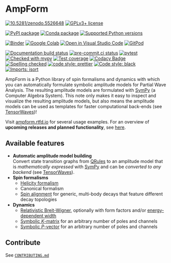 # AmpForm

[![10.5281/zenodo.5526648](https://zenodo.org/badge/doi/10.5281/zenodo.5526648.svg)](https://doi.org/10.5281/zenodo.5526648)
[![GPLv3+ license](https://img.shields.io/badge/License-GPLv3+-blue.svg)](https://www.gnu.org/licenses/gpl-3.0-standalone.html)

[![PyPI package](https://badge.fury.io/py/ampform.svg)](https://pypi.org/project/ampform)
[![Conda package](https://anaconda.org/conda-forge/ampform/badges/version.svg)](https://anaconda.org/conda-forge/ampform)
[![Supported Python versions](https://img.shields.io/pypi/pyversions/ampform)](https://pypi.org/project/ampform)

[![Binder](https://static.mybinder.org/badge_logo.svg)](https://mybinder.org/v2/gh/ComPWA/ampform/stable?filepath=docs/usage)
[![Google Colab](https://colab.research.google.com/assets/colab-badge.svg)](https://colab.research.google.com/github/ComPWA/ampform/blob/stable)
[![Open in Visual Studio Code](https://img.shields.io/badge/vscode-open-blue?logo=visualstudiocode)](https://open.vscode.dev/ComPWA/ampform)
[![GitPod](https://img.shields.io/badge/gitpod-open-blue?logo=gitpod)](https://gitpod.io/#https://github.com/ComPWA/ampform)

[![Documentation build status](https://readthedocs.org/projects/ampform/badge/?version=latest)](https://ampform.readthedocs.io)
[![pre-commit.ci status](https://results.pre-commit.ci/badge/github/ComPWA/ampform/main.svg)](https://results.pre-commit.ci/latest/github/ComPWA/ampform/main)
[![pytest](https://github.com/ComPWA/ampform/workflows/pytest/badge.svg)](https://github.com/ComPWA/ampform/actions?query=branch%3Amain+workflow%3Apytest)
[![Checked with mypy](http://www.mypy-lang.org/static/mypy_badge.svg)](https://mypy.readthedocs.io)
[![Test coverage](https://codecov.io/gh/ComPWA/ampform/branch/main/graph/badge.svg)](https://codecov.io/gh/ComPWA/ampform)
[![Codacy Badge](https://api.codacy.com/project/badge/Grade/70fc5fb0f3954a9d82d142efeff4df31)](https://www.codacy.com/gh/ComPWA/ampform)
[![Spelling checked](https://img.shields.io/badge/cspell-checked-brightgreen.svg)](https://github.com/streetsidesoftware/cspell/tree/master/packages/cspell)
[![code style: prettier](https://img.shields.io/badge/code_style-prettier-ff69b4.svg?style=flat-square)](https://github.com/prettier/prettier)
[![Code style: black](https://img.shields.io/badge/code%20style-black-000000.svg)](https://github.com/psf/black)
[![Imports: isort](https://img.shields.io/badge/%20imports-isort-%231674b1?style=flat&labelColor=ef8336)](https://pycqa.github.io/isort)

AmpForm is a Python library of spin formalisms and dynamics with which you can
automatically formulate symbolic amplitude models for Partial Wave Analysis.
The resulting amplitude models are formulated with
[SymPy](https://www.sympy.org/en/index.html) (a Computer Algebra System). This
note only makes it easy to inspect and visualize the resulting amplitude
models, but also means the amplitude models can be used as templates for faster
computational back-ends (see
[TensorWaves](https://github.com/ComPWA/tensorwaves))!

Visit [ampform.rtfd.io](https://ampform.readthedocs.io) for several usage
examples. For an overview of **upcoming releases and planned functionality**,
see
[here](https://github.com/ComPWA/ampform/milestones?direction=asc&sort=title&state=open).

## Available features

- **Automatic amplitude model building**<br /> Convert state transition graphs
  from [QRules](https://github.com/ComPWA/qrules) to an amplitude model that is
  _mathematically expressed_ with [SymPy](https://docs.sympy.org) and can be
  _converted to any backend_ (see [TensorWaves](https://tensorwaves.rtfd.io)).
- **Spin formalisms**
  - [Helicity formalism](https://ampform.readthedocs.io/en/stable/usage/helicity/formalism.html)
  - Canonical formalism
  - [Spin alignment](https://ampform.readthedocs.io/en/stable/usage/helicity/spin-alignment.html)
    for generic, multi-body decays that feature different decay topologies
- **Dynamics**
  - [Relativistic Breit-Wigner](https://ampform.readthedocs.io/en/stable/api/ampform.dynamics.html#ampform.dynamics.relativistic_breit_wigner_with_ff),
    optionally with form factors and/or
    [energy-dependent width](https://ampform.readthedocs.io/en/stable/api/ampform.dynamics.html#ampform.dynamics.EnergyDependentWidth)
  - [Symbolic _K_-matrix](https://ampform.readthedocs.io/en/stable/usage/dynamics/k-matrix.html#non-relativistic-k-matrix)
    for an arbitrary number of poles and channels
  - [Symbolic _P_-vector](https://ampform.readthedocs.io/en/stable/usage/dynamics/k-matrix.html#p-vector)
    for an arbitrary number of poles and channels

## Contribute

See [`CONTRIBUTING.md`](./CONTRIBUTING.md)

